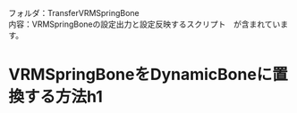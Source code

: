 フォルダ：TransferVRMSpringBone<br>
内容：VRMSpringBoneの設定出力と設定反映するスクリプト　が含まれています。<br>

# VRMSpringBoneをDynamicBoneに置換する方法h1

